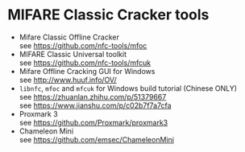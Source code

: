 # MIFARE Classic Cracker tools

- Mifare Classic Offline Cracker
  <br>see <https://github.com/nfc-tools/mfoc>
- MIFARE Classic Universal toolkit
  <br>see <https://github.com/nfc-tools/mfcuk>
- Mifare Offline Cracking GUI for Windows
  <br>see <http://www.huuf.info/OV/>
- `libnfc`, `mfoc` and `mfcuk` for Windows build tutorial (Chinese ONLY)
  <br>see <https://zhuanlan.zhihu.com/p/51379667>
  <br>see <https://www.jianshu.com/p/c02b7f7a7cfa>
- Proxmark 3
  <br>see <https://github.com/Proxmark/proxmark3>
- Chameleon Mini
  <br>see <https://github.com/emsec/ChameleonMini>
